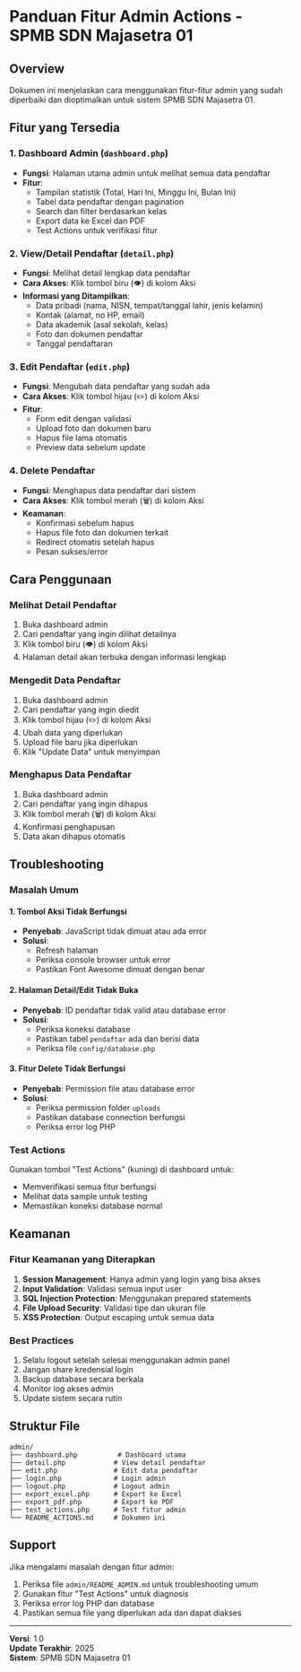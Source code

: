 # Panduan Fitur Admin Actions - SPMB SDN Majasetra 01

## Overview
Dokumen ini menjelaskan cara menggunakan fitur-fitur admin yang sudah diperbaiki dan dioptimalkan untuk sistem SPMB SDN Majasetra 01.

## Fitur yang Tersedia

### 1. Dashboard Admin (`dashboard.php`)
- **Fungsi**: Halaman utama admin untuk melihat semua data pendaftar
- **Fitur**:
  - Tampilan statistik (Total, Hari Ini, Minggu Ini, Bulan Ini)
  - Tabel data pendaftar dengan pagination
  - Search dan filter berdasarkan kelas
  - Export data ke Excel dan PDF
  - Test Actions untuk verifikasi fitur

### 2. View/Detail Pendaftar (`detail.php`)
- **Fungsi**: Melihat detail lengkap data pendaftar
- **Cara Akses**: Klik tombol biru (👁️) di kolom Aksi
- **Informasi yang Ditampilkan**:
  - Data pribadi (nama, NISN, tempat/tanggal lahir, jenis kelamin)
  - Kontak (alamat, no HP, email)
  - Data akademik (asal sekolah, kelas)
  - Foto dan dokumen pendaftar
  - Tanggal pendaftaran

### 3. Edit Pendaftar (`edit.php`)
- **Fungsi**: Mengubah data pendaftar yang sudah ada
- **Cara Akses**: Klik tombol hijau (✏️) di kolom Aksi
- **Fitur**:
  - Form edit dengan validasi
  - Upload foto dan dokumen baru
  - Hapus file lama otomatis
  - Preview data sebelum update

### 4. Delete Pendaftar
- **Fungsi**: Menghapus data pendaftar dari sistem
- **Cara Akses**: Klik tombol merah (🗑️) di kolom Aksi
- **Keamanan**:
  - Konfirmasi sebelum hapus
  - Hapus file foto dan dokumen terkait
  - Redirect otomatis setelah hapus
  - Pesan sukses/error

## Cara Penggunaan

### Melihat Detail Pendaftar
1. Buka dashboard admin
2. Cari pendaftar yang ingin dilihat detailnya
3. Klik tombol biru (👁️) di kolom Aksi
4. Halaman detail akan terbuka dengan informasi lengkap

### Mengedit Data Pendaftar
1. Buka dashboard admin
2. Cari pendaftar yang ingin diedit
3. Klik tombol hijau (✏️) di kolom Aksi
4. Ubah data yang diperlukan
5. Upload file baru jika diperlukan
6. Klik "Update Data" untuk menyimpan

### Menghapus Data Pendaftar
1. Buka dashboard admin
2. Cari pendaftar yang ingin dihapus
3. Klik tombol merah (🗑️) di kolom Aksi
4. Konfirmasi penghapusan
5. Data akan dihapus otomatis

## Troubleshooting

### Masalah Umum

#### 1. Tombol Aksi Tidak Berfungsi
- **Penyebab**: JavaScript tidak dimuat atau ada error
- **Solusi**: 
  - Refresh halaman
  - Periksa console browser untuk error
  - Pastikan Font Awesome dimuat dengan benar

#### 2. Halaman Detail/Edit Tidak Buka
- **Penyebab**: ID pendaftar tidak valid atau database error
- **Solusi**:
  - Periksa koneksi database
  - Pastikan tabel `pendaftar` ada dan berisi data
  - Periksa file `config/database.php`

#### 3. Fitur Delete Tidak Berfungsi
- **Penyebab**: Permission file atau database error
- **Solusi**:
  - Periksa permission folder `uploads`
  - Pastikan database connection berfungsi
  - Periksa error log PHP

### Test Actions
Gunakan tombol "Test Actions" (kuning) di dashboard untuk:
- Memverifikasi semua fitur berfungsi
- Melihat data sample untuk testing
- Memastikan koneksi database normal

## Keamanan

### Fitur Keamanan yang Diterapkan
1. **Session Management**: Hanya admin yang login yang bisa akses
2. **Input Validation**: Validasi semua input user
3. **SQL Injection Protection**: Menggunakan prepared statements
4. **File Upload Security**: Validasi tipe dan ukuran file
5. **XSS Protection**: Output escaping untuk semua data

### Best Practices
1. Selalu logout setelah selesai menggunakan admin panel
2. Jangan share kredensial login
3. Backup database secara berkala
4. Monitor log akses admin
5. Update sistem secara rutin

## Struktur File

```
admin/
├── dashboard.php          # Dashboard utama
├── detail.php            # View detail pendaftar
├── edit.php              # Edit data pendaftar
├── login.php             # Login admin
├── logout.php            # Logout admin
├── export_excel.php      # Export ke Excel
├── export_pdf.php        # Export ke PDF
├── test_actions.php      # Test fitur admin
└── README_ACTIONS.md     # Dokumen ini
```

## Support

Jika mengalami masalah dengan fitur admin:
1. Periksa file `admin/README_ADMIN.md` untuk troubleshooting umum
2. Gunakan fitur "Test Actions" untuk diagnosis
3. Periksa error log PHP dan database
4. Pastikan semua file yang diperlukan ada dan dapat diakses

---

**Versi**: 1.0  
**Update Terakhir**: 2025  
**Sistem**: SPMB SDN Majasetra 01
